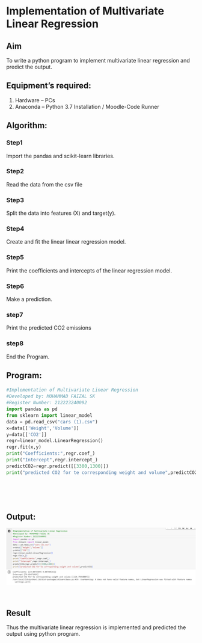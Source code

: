 # Implementation of Multivariate Linear Regression
## Aim
To write a python program to implement multivariate linear regression and predict the output.
## Equipment’s required:
1.	Hardware – PCs
2.	Anaconda – Python 3.7 Installation / Moodle-Code Runner
## Algorithm:
### Step1
Import the pandas and scikit-learn libraries.
<br>

### Step2
Read the data from the csv file
<br>

### Step3
Split the data into features (X) and target(y).
<br>

### Step4
Create and fit the linear linear regression model.
<br>

### Step5
Print the coefficients and intercepts of the linear regression model.
<br>

### Step6
Make a prediction.

### step7
Print the predicted CO2 emissions
### step8
End the Program.


## Program:
```py
#Implementation of Multivariate Linear Regression
#Developed by: MOHAMMAD FAIZAL SK
#Register Number: 212223240092
import pandas as pd
from sklearn import linear_model
data = pd.read_csv("cars (1).csv")
x=data[['Weight','Volume']]
y=data[['CO2']]
regr=linear_model.LinearRegression()
regr.fit(x,y)
print("Coefficients:",regr.coef_)
print("Intercept",regr.intercept_)
predictCO2=regr.predict([[3300,1300]])
print("predicted CO2 for te corresponding weight and volume",predictCO2)






```
## Output:


![](outputmv.png)

<br>

## Result
Thus the multivariate linear regression is implemented and predicted the output using python program.